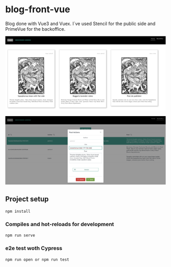 # blog-front-vue

Blog done with Vue3 and Vuex. I´ve used Stencil for the public side and PrimeVue for the backoffice.

![Picture of the Blog´s public side](https://github.com/danysainero/blog-front-vue/blob/develop/src/assets/public_side.png?raw=true)

![Picture of the Blog´s backoffice](https://github.com/danysainero/blog-front-vue/blob/develop/src/assets/backoffice_side.png?raw=true)
## Project setup

```
npm install
```

### Compiles and hot-reloads for development

```
npm run serve
```

### e2e test woth Cypress

```
npm run open or npm run test
```
